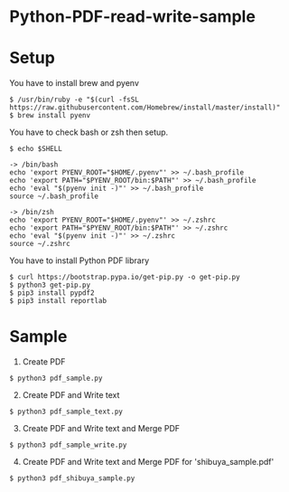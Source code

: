 # Python-PDF-read-write-sample

# Setup

You have to install brew and pyenv

```
$ /usr/bin/ruby -e "$(curl -fsSL https://raw.githubusercontent.com/Homebrew/install/master/install)"
$ brew install pyenv
```

You have to check bash or zsh then setup.

```
$ echo $SHELL

-> /bin/bash
echo 'export PYENV_ROOT="$HOME/.pyenv"' >> ~/.bash_profile
echo 'export PATH="$PYENV_ROOT/bin:$PATH"' >> ~/.bash_profile
echo 'eval "$(pyenv init -)"' >> ~/.bash_profile
source ~/.bash_profile

-> /bin/zsh
echo 'export PYENV_ROOT="$HOME/.pyenv"' >> ~/.zshrc
echo 'export PATH="$PYENV_ROOT/bin:$PATH"' >> ~/.zshrc
echo 'eval "$(pyenv init -)"' >> ~/.zshrc
source ~/.zshrc
```

You have to install Python PDF library

```
$ curl https://bootstrap.pypa.io/get-pip.py -o get-pip.py
$ python3 get-pip.py
$ pip3 install pypdf2
$ pip3 install reportlab
```

# Sample

1. Create PDF

```
$ python3 pdf_sample.py
```

2. Create PDF and Write text

```
$ python3 pdf_sample_text.py
```

3. Create PDF and Write text and Merge PDF

```
$ python3 pdf_sample_write.py
```

4. Create PDF and Write text and Merge PDF for 'shibuya_sample.pdf'

```
$ python3 pdf_shibuya_sample.py
```



